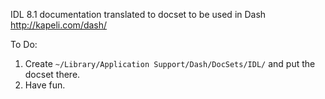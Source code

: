 IDL 8.1 documentation translated to docset to be used in Dash <http://kapeli.com/dash/>

To Do:

1. Create `~/Library/Application Support/Dash/DocSets/IDL/` and put the docset there.
2. Have fun.
